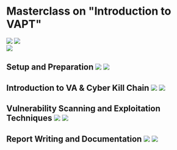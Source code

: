 # Masterclass on "Introduction to VAPT"

![](https://img.shields.io/badge/Batch-22CYS-lightgreen) ![](https://img.shields.io/badge/-VAPT-blue)<br/>
![](https://img.shields.io/badge/Students-75-gold)  <br/>

##  Setup and Preparation ![](https://img.shields.io/badge/D0-Dec_3rd-gold) ![](https://img.shields.io/badge/-ONLINE-darkgreen)
## Introduction to VA & Cyber Kill Chain ![](https://img.shields.io/badge/D1-Dec_4th-gold) ![](https://img.shields.io/badge/-OFFLINE-blue)
## Vulnerability Scanning and Exploitation Techniques ![](https://img.shields.io/badge/D2-Dec_5th-gold) ![](https://img.shields.io/badge/-OFFLINE-blue)
## Report Writing and Documentation ![](https://img.shields.io/badge/D3-Dec_6th-gold) ![](https://img.shields.io/badge/-ONLINE-darkgreen)
